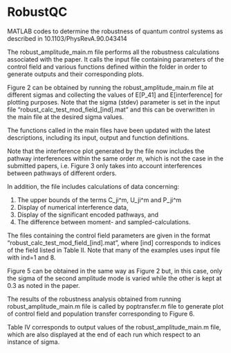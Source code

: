 # RobustQC
MATLAB codes to determine the robustness of quantum control systems as described in 10.1103/PhysRevA.90.043414

The robust_amplitude_main.m file performs all the robustness calculations associated with the paper. It calls the input file containing parameters of the control field and various functions defined within the folder in order to generate outputs and their corresponding plots. 

[](Images/robust_calc_test_mod_diffields_Pji_and_interf.jpg)

Figure 2 can be obtained by running the robust_amplitude_main.m file at different sigmas and collecting the values of E[P_41] and E[interference] for plotting purposes. Note that the sigma (stdev) parameter is set in the input file “robust_calc_test_mod_field_[ind].mat” and this can be overwritten in the main file at the desired sigma values.

The functions called in the main files have been updated with the latest descriptions, including its input, output and function definitions.

Note that the interference plot generated by the file now includes the pathway interferences within the same order $m$, which is not the case in the submitted papers, i.e. Figure 3 only takes into account interferences between pathways of different orders.

In addition, the file includes calculations of data concerning:

1. The upper bounds of the terms C_ji^m, U_ji^m and P_ji^m
2. Display of numerical interference data,
3. Display of the significant encoded pathways, and 
4. The difference between moment- and sampled-calculations.

The files containing the control field parameters are given in the format “robust_calc_test_mod_field_[ind].mat”, where [ind] corresponds to indices of the field listed in Table II. Note that many of the examples uses input file with ind=1 and 8.

Figure 5 can be obtained in the same way as Figure 2 but, in this case, only the sigma of the second amplitude mode is varied while the other is kept at 0.3 as noted in the paper.

The results of the robustness analysis obtained from running robust_amplitude_main.m file is called by poptransfer.m file to generate plot of control field and population transfer corresponding to Figure 6.

Table IV corresponds to output values of the robust_amplitude_main.m file, which are also displayed at the end of each run which respect to an instance of sigma. 
